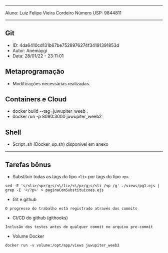 <hr>

Aluno: Luiz Felipe Vieira Cordeiro
Número USP: 9844811

<hr>

## Git 

<ul>
	<li> ID: 4da6410cd131b67be7528976274f34191391853d </li>
	<li> Autor: Anemaygi <gianemayumisan@gmail.com> </li>
	<li> Data: 28/01/22 - 23:11:01 </li>
</ul>


## Metaprogramação

<ul>
	<li> Modificações necessárias realizadas. </li>
</ul>

## Containers e Cloud

<ul>
	<li> docker build --tag=juwupiter_weeb . </li>
	<li> docker run -p 8080:3000 juwupiter_weeb2 </li>
</ul>

## Shell

<ul>
	<li> Script .sh (Docker_up.sh) disponível em anexo </li>
</ul>

<hr>

## Tarefas bônus

- Substituir todas as tags do tipo `<li>` por tags do tipo `<p>`
```
sed -E 's/<li>/<p>/g;s/<\/li>/<\/p>/g;s/<li /<p /g' ./views/pg1.ejs | grep -E '</?p>' > paginaComSubstituicoes.ejs
```

- Git e github
```
O progresso do trabalho está registrado através dos commits
```

- CI/CD do github (githooks)
```
Inclusão dos testes antes de qualquer commit no arquivo pre-commit
```

- Volume Docker
```
docker run -v volume:/opt/app/views juwupiter_weeb2
```

